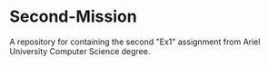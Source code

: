 # Second-Mission
A repository for containing the second "Ex1" assignment from Ariel University Computer Science degree.
